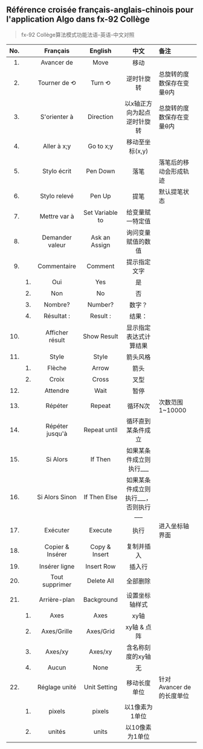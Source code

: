 ## Référence croisée français-anglais-chinois pour l'application Algo dans fx-92 Collège
>fx-92 Collège算法模式功能法语-英语-中文对照

| No. || Français | English | 中文 | 备注 |
| ---: | :--- | :---: | :---: | :---: | :--- |
| 1. || Avancer de | Move | 移动 |
| 2. || Tourner de ⟲ | Turn ⟲ | 逆时针旋转 | 总旋转的度数保存在变量θ内 |
| 3. || S'orienter à | Direction | 以x轴正方向为起点逆时针旋转 | 总旋转的度数保存在变量θ内 |
| 4. || Aller à x;y | Go to x;y | 移动至坐标(x,y) |
| 5. || Stylo écrit | Pen Down | 落笔 | 落笔后的移动会形成轨迹 |
| 6. || Stylo relevé | Pen Up | 提笔 | 默认提笔状态 |
| 7. || Mettre var à | Set Variable to | 给变量赋一特定值 |
| 8. || Demander valeur | Ask an Assign | 询问变量赋值的数值 |
| 9. || Commentaire | Comment | 提示指定文字 |
|| 1. | Oui | Yes | 是 |
|| 2. | Non | No | 否 |
|| 3. | Nombre? | Number? | 数字？ |
|| 4. | Résultat : | Result : | 结果： |
| 10. || Afficher résult | Show Result | 显示指定表达式计算结果 |
| 11. || Style | Style | 箭头风格 |
|| 1. | Flèche | Arrow | 箭头 |
|| 2. | Croix | Cross | 叉型 |
| 12. || Attendre | Wait | 暂停 |
| 13. || Répéter | Repeat | 循环N次 | 次数范围1~10000 |
| 14. || Répéter jusqu'à | Repeat until | 循环直到某条件成立 |
| 15. || Si Alors | If Then | 如果某条件成立则执行___ |
| 16. || Si Alors Sinon | If Then Else | 如果某条件成立则执行___，否则执行___ |
| 17. || Exécuter | Execute | 执行 | 进入坐标轴界面 |
| 18. || Copier & Insérer | Copy & Insert | 复制并插入 |
| 19. || Insérer ligne | Insert Row | 插入行 |
| 20. || Tout supprimer | Delete All | 全部删除 |
| 21. || Arrière-plan | Background | 设置坐标轴样式 |
|| 1. | Axes | Axes | xy轴 |
|| 2. | Axes/Grille | Axes/Grid | xy轴 & 点阵 |
|| 3. | Axes/xy | Axes/xy | 含名称刻度的xy轴 |
|| 4. | Aucun | None | 无 |
| 22. || Réglage unité | Unit Setting | 移动长度单位 | 针对Avancer de的长度单位 |
|| 1. | pixels | pixels | 以1像素为1单位 |
|| 2. | unités | units | 以10像素为1单位 |